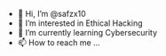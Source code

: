 - 👋 Hi, I’m @safzx10
- 👀 I’m interested in Ethical Hacking
- 🌱 I’m currently learning Cybersecurity
- 📫 How to reach me ...

<!---
safzx10/safzx10 is a ✨ special ✨ repository because its `README.md` (this file) appears on your GitHub profile.
You can click the Preview link to take a look at your changes.
--->
